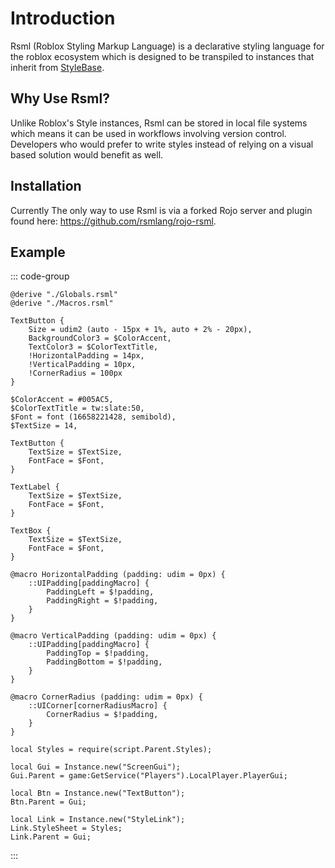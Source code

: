 # Introduction

Rsml (Roblox Styling Markup Language) is a declarative styling language for the roblox ecosystem which is designed to be transpiled to instances that inherit from [StyleBase](https://create.roblox.com/docs/reference/engine/classes/StyleBase).


## Why Use Rsml?
Unlike Roblox's Style instances, Rsml can be stored in local file systems which means it can be used in workflows involving version control. Developers who would prefer to write styles instead of relying on a visual based solution would benefit as well.


## Installation
Currently The only way to use Rsml is via a forked Rojo server and plugin found here: https://github.com/rsmlang/rojo-rsml.



## Example

::: code-group
```rsml:line-numbers [Styles.rsml]
@derive "./Globals.rsml"
@derive "./Macros.rsml"

TextButton {
	Size = udim2 (auto - 15px + 1%, auto + 2% - 20px),
	BackgroundColor3 = $ColorAccent,
	TextColor3 = $ColorTextTitle,
	!HorizontalPadding = 14px,
	!VerticalPadding = 10px,
	!CornerRadius = 100px
}
```

```rsml:line-numbers [Globals.rsml]
$ColorAccent = #005AC5,
$ColorTextTitle = tw:slate:50,
$Font = font (16658221428, semibold),
$TextSize = 14,

TextButton {
	TextSize = $TextSize,
	FontFace = $Font,
}

TextLabel {
	TextSize = $TextSize,
	FontFace = $Font,
}

TextBox {
	TextSize = $TextSize,
	FontFace = $Font,
}
```

```rsml:line-numbers [Macros.rsml]
@macro HorizontalPadding (padding: udim = 0px) {
    ::UIPadding[paddingMacro] {
        PaddingLeft = $!padding,
        PaddingRight = $!padding,
    }
}

@macro VerticalPadding (padding: udim = 0px) {
    ::UIPadding[paddingMacro] {
        PaddingTop = $!padding,
        PaddingBottom = $!padding,
    }
}

@macro CornerRadius (padding: udim = 0px) {
    ::UICorner[cornerRadiusMacro] {
        CornerRadius = $!padding,
    }
}
```

```luau:line-numbers [Main.luau]
local Styles = require(script.Parent.Styles);

local Gui = Instance.new("ScreenGui");
Gui.Parent = game:GetService("Players").LocalPlayer.PlayerGui;

local Btn = Instance.new("TextButton");
Btn.Parent = Gui;

local Link = Instance.new("StyleLink");
Link.StyleSheet = Styles;
Link.Parent = Gui;
```
:::